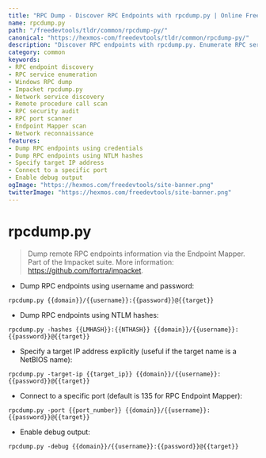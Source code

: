 ```yaml
---
title: "RPC Dump - Discover RPC Endpoints with rpcdump.py | Online Free DevTools by Hexmos"
name: rpcdump.py
path: "/freedevtools/tldr/common/rpcdump-py/"
canonical: "https://hexmos-com/freedevtools/tldr/common/rpcdump-py/"
description: "Discover RPC endpoints with rpcdump.py. Enumerate RPC services and identify potential vulnerabilities for security auditing. Free online tool, no registration required."
category: common
keywords:
- RPC endpoint discovery
- RPC service enumeration
- Windows RPC dump
- Impacket rpcdump.py
- Network service discovery
- Remote procedure call scan
- RPC security audit
- RPC port scanner
- Endpoint Mapper scan
- Network reconnaissance
features:
- Dump RPC endpoints using credentials
- Dump RPC endpoints using NTLM hashes
- Specify target IP address
- Connect to a specific port
- Enable debug output
ogImage: "https://hexmos.com/freedevtools/site-banner.png"
twitterImage: "https://hexmos.com/freedevtools/site-banner.png"
---
```


# rpcdump.py

> Dump remote RPC endpoints information via the Endpoint Mapper.
> Part of the Impacket suite.
> More information: <https://github.com/fortra/impacket>.

- Dump RPC endpoints using username and password:

`rpcdump.py {{domain}}/{{username}}:{{password}}@{{target}}`

- Dump RPC endpoints using NTLM hashes:

`rpcdump.py -hashes {{LMHASH}}:{{NTHASH}} {{domain}}/{{username}}:{{password}}@{{target}}`

- Specify a target IP address explicitly (useful if the target name is a NetBIOS name):

`rpcdump.py -target-ip {{target_ip}} {{domain}}/{{username}}:{{password}}@{{target}}`

- Connect to a specific port (default is 135 for RPC Endpoint Mapper):

`rpcdump.py -port {{port_number}} {{domain}}/{{username}}:{{password}}@{{target}}`

- Enable debug output:

`rpcdump.py -debug {{domain}}/{{username}}:{{password}}@{{target}}`

